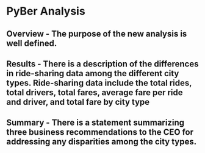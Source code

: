 # PyBer Analysis

## Overview - The purpose of the new analysis is well defined.

## Results - There is a description of the differences in ride-sharing data among the different city types. Ride-sharing data include the total rides, total drivers, total fares, average fare per ride and driver, and total fare by city type

## Summary - There is a statement summarizing three business recommendations to the CEO for addressing any disparities among the city types.
